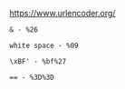 https://www.urlencoder.org/

```
& - %26
```

```
white space - %09
```

```
\xBF' - %bf%27
```

```
== - %3D%3D
```

